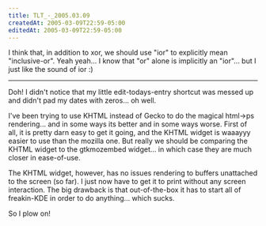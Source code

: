 ```yaml
---
title: TLT_-_2005.03.09
createdAt: 2005-03-09T22:59-05:00
editedAt: 2005-03-09T22:59-05:00
---
```



I think that, in addition to xor, we should use "ior" to explicitly mean "inclusive-or". Yeah yeah... I know that "or" alone is implicitly an "ior"... but I just like the sound of ior :)

----

Doh! I didn't notice that my little edit-todays-entry shortcut was messed up and didn't pad my dates with zeros... oh well.

I've been trying to use KHTML instead of Gecko to do the magical html->ps rendering... and in some ways its better and in some ways worse. First of all, it is pretty darn easy to get it going, and the KHTML widget is waaayyy easier to use than the mozilla one. But really we should be comparing the KHTML widget to the gtkmozembed widget... in which case they are much closer in ease-of-use.

The KHTML widget, however, has no issues rendering to buffers unattached to the screen (so far). I just now have to get it to print without any screen interaction. The big drawback is that out-of-the-box it has to start all of freakin-KDE in order to do anything... which sucks.

So I plow on!

